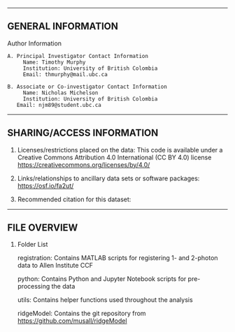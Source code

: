 --------------------
GENERAL INFORMATION
--------------------

Author Information
	
    A. Principal Investigator Contact Information
		 Name: Timothy Murphy
		 Institution: University of British Colombia
		 Email: thmurphy@mail.ubc.ca
    
    B. Associate or Co-investigator Contact Information
		 Name: Nicholas Michelson
		 Institution: University of British Colombia
       Email: njm89@student.ubc.ca

---------------------------
SHARING/ACCESS INFORMATION
---------------------------

1. Licenses/restrictions placed on the data: 
This code is available under a Creative Commons Attribution 4.0 International (CC BY 4.0) license <https://creativecommons.org/licenses/by/4.0/> 

2. Links/relationships to ancillary data sets or software packages: 
https://osf.io/fa2ut/

3. Recommended citation for this dataset: 

---------------------
FILE OVERVIEW
---------------------

1. Folder List

   registration: Contains MATLAB scripts for registering 1- and 2-photon data to Allen Institute CCF

   python: Contains Python and Jupyter Notebook scripts for pre-processing the data

   utils: Contains helper functions used throughout the analysis

   ridgeModel: Contains the git repository from https://github.com/musall/ridgeModel
